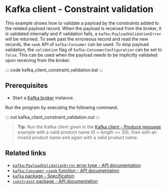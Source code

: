 # Kafka client - Constraint validation

This example shows how to validate a payload by the constraints added to the related payload record. When the payload is received from the broker, it is validated internally and if validation fails, a `kafka:PayloadValidationError` will be returned. To seek past the erroneous record and read the new records, the `seek` API of `kafka:Consumer` can be used. To stop payload validation, the `validation` flag of `kafka:ConsumerConfiguration` can be set to `false`. This can be used when the payload needs to be implicitly validated upon receiving from the broker.

::: code kafka_client_constraint_validation.bal :::

## Prerequisites
- Start a [Kafka broker](https://kafka.apache.org/quickstart) instance.

Run the program by executing the following command.

::: out kafka_client_constraint_validation.out :::

>**Tip:** Run the Kafka client given in the [Kafka client - Produce message](/learn/by-example/kafka-client-produce-message) example with a valid product name (0 < length <= 30), then with an invalid product name and again with a valid product name.

## Related links
- [`kafka:PayloadValidationError` error type - API documentation](https://lib.ballerina.io/ballerinax/kafka/3.4.0/errors#PayloadValidationError)
- [`kafka:Consumer->seek` function - API documentation](https://lib.ballerina.io/ballerinax/kafka/3.4.0/clients/Consumer#seek)
- [`kafka` package - Specification](https://github.com/ballerina-platform/module-ballerinax-kafka/blob/master/docs/spec/spec.md)
- [`constraint` package - API documentation](https://lib.ballerina.io/ballerina/constraint/latest)
